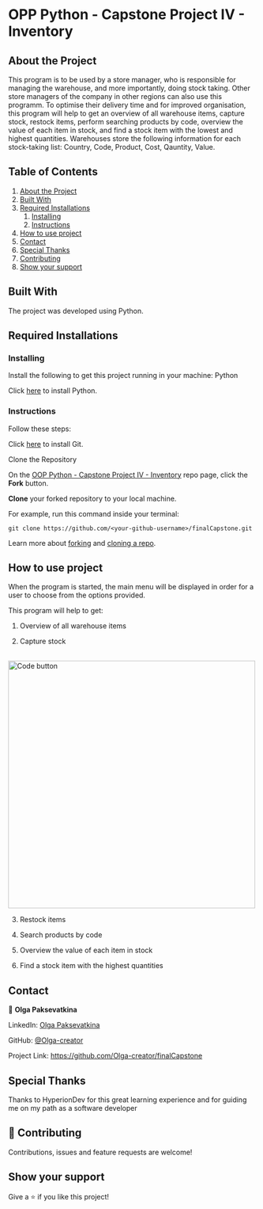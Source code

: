 # **OPP Python - Capstone Project IV - Inventory**

## **About the Project** <a name="project"></a>
This program is to be used by a store manager, who is responsible for managing the warehouse, and more importantly, doing stock taking. Other store managers of the company in other regions can also use this programm. 
To optimise their delivery time and for improved organisation, this program will help to get an overview of all warehouse items, capture stock, restock items, perform searching products by code, overview the value of each item in stock, and find a stock item with the lowest and highest quantities. 
Warehouses store the following information for each stock-taking list: Country, Code, Product, Cost, Qauntity, Value.

## **Table of Contents**
1. [About the Project](#project)
2. [Built With](#paragraph1)
3. [Required Installations](#paragraph2)
    1. [Installing](#subparagraph1)
    2. [Instructions](#subparagraph2)
4. [How to use project](#paragraph33)
5. [Contact](#paragraph3)
6. [Special Thanks](#paragraph4)
7. [Contributing](#paragraph5)
8. [Show your support](#paragraph6)

## Built With <a name="paragraph1"></a>
The project was developed using Python.

## Required Installations <a name="paragraph2"></a>

### Installing <a name="subparagraph1"></a>
Install the following to get this project running in your machine:
Python

Click [here](https://www.python.org/downloads/windows/) to install Python. 

### Instructions <a name="subparagraph2"></a>

Follow these steps:

Click [here](https://git-scm.com/book/en/v2/Getting-Started-Installing-Git) to install Git.

Clone the Repository

On the [OOP Python - Capstone Project IV - Inventory](https://github.com/Olga-creator/finalCapstone.git) repo page, click the **Fork** button.

**Clone** your forked repository to your local machine. 

For example, run this command inside your terminal:

    
    
    git clone https://github.com/<your-github-username>/finalCapstone.git

Learn more about [forking](https://help.github.com/en/github/getting-started-with-github/fork-a-repo) and [cloning a repo](https://docs.github.com/en/github/creating-cloning-and-archiving-repositories/cloning-a-repository).

## How to use project <a name="paragraph33"></a>

When the program is started, the main menu will be displayed in order for a user to choose from the options provided. 

This program will help to get:

1) Overview of all warehouse items



2) Capture stock
 
<br><img src="https://github.com/Olga-creator/finalCapstone/blob/main/pic/Screenshot%20a.png" title="Code button" width="500"/>


3) Restock items

4) Search products by code

5) Overview the value of each item in stock

6) Find a stock item with the highest quantities

## Contact <a name="paragraph3"></a>
💃 **Olga Paksevatkina**

LinkedIn: [Olga Paksevatkina](https://www.linkedin.com/in/olga-paksevatkina-51b61064/)

GitHub: [@Olga-creator](https://github.com/Olga-creator?tab=repositories)

Project Link: https://github.com/Olga-creator/finalCapstone

## Special Thanks <a name="paragraph4"></a>
Thanks to HyperionDev for this great learning experience and for guiding me on my path as a software developer

## 🤝 Contributing <a name="paragraph5"></a>
Contributions, issues and feature requests are welcome!

## Show your support <a name="paragraph6"></a>
Give a ⭐️ if you like this project!

